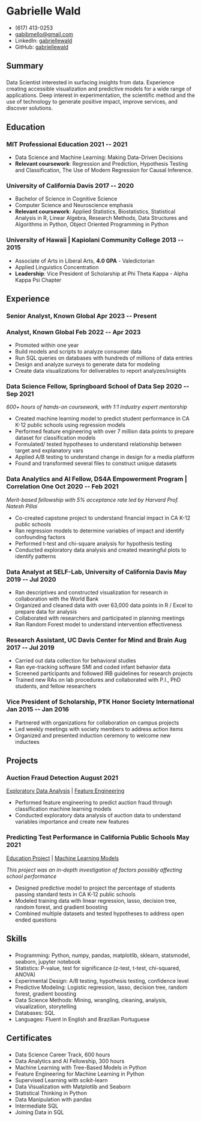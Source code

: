 <!-- The (first) h1 will be used as the <title> of the HTML page -->
# Gabrielle Wald

<!-- The unordered list immediately after the h1 will be formatted on a single
line. It is intended to be used for contact details -->
- (617) 413-0253
- <gabibmello@gmail.com>
- LinkedIn: [gabriellewald](https://www.linkedin.com/in/gabriellewald/)
- GitHub: [gabriellewald](https://github.com/gabriellewald)

<!-- The paragraph after the h1 and ul and before the first h2 is optional. It
is intended to be used for a short summary. -->
## Summary

### <span></span>

Data Scientist interested in surfacing insights from data. Experience creating accessible visualization and predictive models for a wide range of applications. Deep interest in experimentation, the scientific method and the use of technology to generate positive impact, improve services, and discover solutions.

## Education

### <span>MIT Professional Education</span> <span>2021 -- 2021</span>

- Data Science and Machine Learning: Making Data-Driven Decisions
- **Relevant coursework**: Regression and Prediction, Hypothesis Testing and Classification, The Use of Modern Regression for Causal Inference.

### <span>University of California Davis</span> <span>2017 -- 2020</span>

- Bachelor of Science in Cognitive Science
- Computer Science and Neuroscience emphasis
- **Relevant coursework**: Applied Statistics, Biostatistics, Statistical Analysis in R, Linear Algebra, Research Methods, Data Structures and Algorithms in Python, Object Oriented Programming in Python

### <span>University of Hawaii | Kapiolani Community College</span> <span>2013 -- 2015</span>

- Associate of Arts in Liberal Arts, **4.0 GPA** - Valedictorian
- Applied Linguistics Concentration
- **Leadership**: Vice President of Scholarship at Phi Theta Kappa - Alpha Kappa Psi Chapter

## Experience

<!-- You have to wrap the "left" and "right" half of these headings in spans by
hand -->
### <span>Senior Analyst, Known Global</span> <span>Apr 2023 -- Present</span>

### <span>Analyst, Known Global</span> <span>Feb 2022 -- Apr 2023</span>
- Promoted within one year
- Build models and scripts to analyze consumer data
- Run SQL queries on databases with hundreds of millions of data entries
- Design and analyze surveys to generate data for modeling 
- Create data visualizations for deliverables to report analyzes/insights

### <span>Data Science Fellow, Springboard School of Data</span> <span>Sep 2020 -- Sep 2021</span>

*600+ hours of hands-on coursework, with 1:1 industry expert mentorship*

- Created machine learning model to predict student performance in CA K-12 public schools using regression models
- Performed feature engineering with over 7 million data points to prepare dataset for classification models
- Formulated/ tested hypotheses to understand relationship between target and explanatory vars
- Applied A/B testing to understand change in design for a media platform
- Found and transformed several files to construct unique datasets

### <span>Data Analytics and AI Fellow, DS4A Empowerment Program | Correlation One</span> <span>Oct 2020 -- Feb 2021</span>

*Merit-based fellowship with 5% acceptance rate led by Harvard Prof. Natesh Pillai*

- Co-created capstone project to understand financial impact in CA K-12 public schools
- Ran regression models to determine variables of impact and identify confounding factors
- Performed t-test and chi-square analysis for hypothesis testing
- Conducted exploratory data analysis and created meaningful plots to identify patterns

### <span>Data Analyst at SELF-Lab, University of California Davis</span> <span>May 2019 -- Jul 2020</span>

- Ran descriptives and constructed visualization for research in collaboration with the World Bank
- Organized and cleaned data with over 63,000 data points in R / Excel to prepare data for analysis
- Collaborated with researchers and participated in planning meetings
- Ran Random Forest model to understand intervention effectiveness

### <span>Research Assistant, UC Davis Center for Mind and Brain</span> <span>Aug 2017 -- Jul 2019</span>

- Carried out data collection for behavioral studies
- Ran eye-tracking software SMI and coded infant behavior data
- Screened participants and followed IRB guidelines for research projects
- Trained new RAs on lab procedures and collaborated with P.I., PhD students, and fellow researchers

### <span>Vice President of Scholarship, PTK Honor Society International</span> <span>Jan 2015 -- Jan 2016</span>

- Partnered with organizations for collaboration on campus projects
- Led weekly meetings with society members to address action items
- Organized and presented induction ceremony to welcome new inductees

## Projects

### <span>Auction Fraud Detection</span> <span>August 2021</span>

[Exploratory Data Analysis](https://github.com/gabriellewald/auction-fraud-detection/blob/main/notebooks/2_exploratory_data_analysis.ipynb) |
[Feature Engineering](https://github.com/gabriellewald/auction-fraud-detection/blob/main/notebooks/3_feature_engineering.ipynb)

- Performed feature engineering to predict auction fraud through classification machine learning models
- Conducted exploratory data analysis of auction data to understand variables importance and create new features

### <span>Predicting Test Performance in California Public Schools</span> <span>May 2021</span>

[Education Project](https://github.com/gabriellewald/education-project) |
[Machine Learning Models](https://github.com/gabriellewald/education-project/blob/main/notebooks/5_pre_processing_modeling.ipynb)

*This project was an in-depth investigation of factors possibly affecting school performance*

- Designed predictive model to project the percentage of students passing standard tests in CA K-12 public schools
- Modeled training data with linear regression, lasso, decision tree, random forest, and gradient boosting
- Combined multiple datasets and tested hypotheses to address open ended questions

## Skills

### <span></span>

- Programming: Python, numpy, pandas, matplotlib, sklearn, statsmodel, seaborn, jupyter notebook
- Statistics: P-value, test for significance (z-test, t-test, chi-squared, ANOVA)
- Experimental Design: A/B testing, hypothesis testing, confidence level
- Predictive Modeling: Logistic regression, lasso, decision tree, random forest, gradient boosting
- Data Science Methods: Mining, wrangling, cleaning, analysis, visualization, storytelling
- Databases: SQL
- Languages: Fluent in English and Brazilian Portuguese

## Certificates

### <span></span>

- Data Science Career Track, 600 hours
- Data Analytics and AI Fellowship, 300 hours
- Machine Learning with Tree-Based Models in Python
- Feature Engineering for Machine Learning in Python
- Supervised Learning with scikit-learn
- Data Visualization with Matplotlib and Seaborn
- Statistical Thinking in Python
- Data Manipulation with pandas
- Intermediate SQL
- Joining Data in SQL

